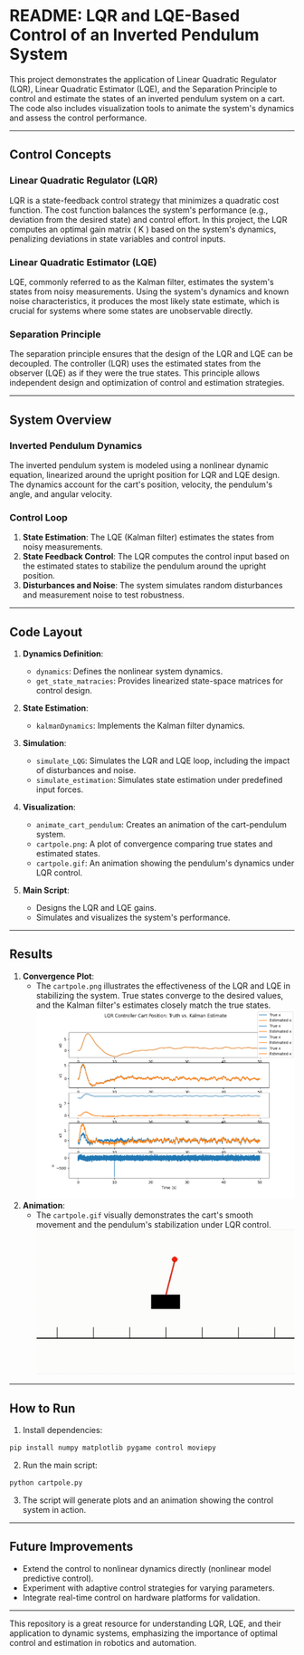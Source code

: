 # README: LQR and LQE-Based Control of an Inverted Pendulum System

This project demonstrates the application of Linear Quadratic Regulator (LQR), Linear Quadratic Estimator (LQE), and the Separation Principle to control and estimate the states of an inverted pendulum system on a cart. The code also includes visualization tools to animate the system's dynamics and assess the control performance.

---

## **Control Concepts**

### **Linear Quadratic Regulator (LQR)**

LQR is a state-feedback control strategy that minimizes a quadratic cost function. The cost function balances the system's performance (e.g., deviation from the desired state) and control effort. In this project, the LQR computes an optimal gain matrix \( K \) based on the system's dynamics, penalizing deviations in state variables and control inputs.

### **Linear Quadratic Estimator (LQE)**

LQE, commonly referred to as the Kalman filter, estimates the system's states from noisy measurements. Using the system's dynamics and known noise characteristics, it produces the most likely state estimate, which is crucial for systems where some states are unobservable directly.

### **Separation Principle**

The separation principle ensures that the design of the LQR and LQE can be decoupled. The controller (LQR) uses the estimated states from the observer (LQE) as if they were the true states. This principle allows independent design and optimization of control and estimation strategies.

---

## **System Overview**

### **Inverted Pendulum Dynamics**

The inverted pendulum system is modeled using a nonlinear dynamic equation, linearized around the upright position for LQR and LQE design. The dynamics account for the cart's position, velocity, the pendulum's angle, and angular velocity.

### **Control Loop**

1. **State Estimation**: The LQE (Kalman filter) estimates the states from noisy measurements.
2. **State Feedback Control**: The LQR computes the control input based on the estimated states to stabilize the pendulum around the upright position.
3. **Disturbances and Noise**: The system simulates random disturbances and measurement noise to test robustness.

---

## **Code Layout**

1. **Dynamics Definition**:
   - `dynamics`: Defines the nonlinear system dynamics.
   - `get_state_matracies`: Provides linearized state-space matrices for control design.

2. **State Estimation**:
   - `kalmanDynamics`: Implements the Kalman filter dynamics.

3. **Simulation**:
   - `simulate_LQG`: Simulates the LQR and LQE loop, including the impact of disturbances and noise.
   - `simulate_estimation`: Simulates state estimation under predefined input forces.

4. **Visualization**:
   - `animate_cart_pendulum`: Creates an animation of the cart-pendulum system.
   - `cartpole.png`: A plot of convergence comparing true states and estimated states.
   - `cartpole.gif`: An animation showing the pendulum's dynamics under LQR control.

5. **Main Script**:
   - Designs the LQR and LQE gains.
   - Simulates and visualizes the system's performance.

---

## **Results**

1. **Convergence Plot**:
   - The `cartpole.png` illustrates the effectiveness of the LQR and LQE in stabilizing the system. True states converge to the desired values, and the Kalman filter's estimates closely match the true states.
![Convergence Plot](./cartpole.png)
2. **Animation**:
   - The `cartpole.gif` visually demonstrates the cart's smooth movement and the pendulum's stabilization under LQR control.
![Cart-Pendulum Animation](./cartpole.gif)

---

## **How to Run**

1. Install dependencies:

```bash
pip install numpy matplotlib pygame control moviepy
```

2. Run the main script:

```bash
python cartpole.py
```

3. The script will generate plots and an animation showing the control system in action.

---

## **Future Improvements**

- Extend the control to nonlinear dynamics directly (nonlinear model predictive control).
- Experiment with adaptive control strategies for varying parameters.
- Integrate real-time control on hardware platforms for validation.

---

This repository is a great resource for understanding LQR, LQE, and their application to dynamic systems, emphasizing the importance of optimal control and estimation in robotics and automation.
